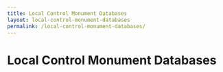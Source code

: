```yaml
---
title: Local Control Monument Databases
layout: local-control-monument-databases
permalink: /local-control-monument-databases/
---
```


# Local Control Monument Databases
